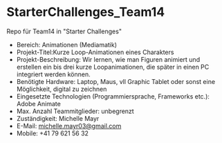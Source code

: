 # StarterChallenges_Team14
Repo für Team14 in "Starter Challenges"

- Bereich: Animationen (Mediamatik)
- Projekt-Titel:Kurze Loop-Animationen eines Charakters
- Projekt-Beschreibung: Wir lernen, wie man Figuren animiert und erstellen ein bis drei kurze Loopanimationen, die später in einen PC integriert werden können. 
- Benötigte Hardware: Laptop, Maus, vll Graphic Tablet oder sonst eine Möglichkeit, digital zu zeichnen
- Eingesetzte Technologien (Programmiersprache, Frameworks etc.): Adobe Animate
- Max. Anzahl Teammitglieder: unbegrenzt 
- Zuständigkeit: Michelle Mayr 
- E-Mail: michelle.mayr03@gmail.com 
- Mobile: +41 79 621 56 32
